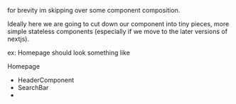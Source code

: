 for brevity im skipping over some component composition.

Ideally here we are going to cut down our component into tiny pieces, more simple stateless components (especially if we move to the later versions of nextjs).

ex: Homepage should look something like

Homepage

- HeaderComponent
- SearchBar
-
